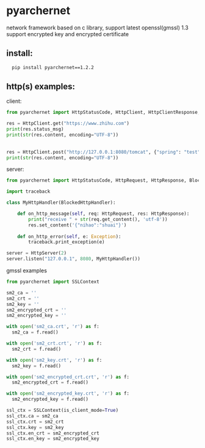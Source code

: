# pyarchernet
network framework based on c library, support latest openssl(gmssl) 1.3 
support encrypted key and encrypted certificate  
## install:   
``` cmd
  pip install pyarchernet==1.2.2
``` 
## http(s) examples:  
client:  
``` python
from pyarchernet import HttpStatusCode, HttpClient, HttpClientResponse, SSLContext

res = HttpClient.get("https://www.zhihu.com")  
print(res.status_msg)  
print(str(res.content, encoding="UTF-8"))  
  
   
res = HttpClient.post("http://127.0.0.1:8080/tomcat", {"spring": "test"})
print(str(res.content, encoding="UTF-8"))  
```

server:  
``` python
from pyarchernet import HttpStatusCode, HttpRequest, HttpResponse, BlockedHttpHandler, HttpServer, SSLContext  

import traceback  

class MyHttpHandler(BlockedHttpHandler):  

    def on_http_message(self, req: HttpRequest, res: HttpResponse):  
        print("receive " + str(req.get_content(), 'utf-8'))  
        res.set_content('{"nihao":"shuai"}')  
  
    def on_http_error(self, e: Exception):  
        traceback.print_exception(e)  

server = HttpServer(2)  
server.listen("127.0.0.1", 8080, MyHttpHandler())  
```
gmssl examples 
``` python
from pyarchernet import SSLContext 

sm2_ca = ''
sm2_crt = ''
sm2_key = ''
sm2_encrypted_crt = ''
sm2_encrypted_key = ''

with open('sm2_ca.crt', 'r') as f:
  sm2_ca = f.read()

with open('sm2_crt.crt', 'r') as f:
  sm2_crt = f.read()

with open('sm2_key.crt', 'r') as f:
  sm2_key = f.read()

with open('sm2_encrypted_crt.crt', 'r') as f:
  sm2_encrypted_crt = f.read()

with open('sm2_encrypted_key.crt', 'r') as f:
  sm2_encrypted_key = f.read()

ssl_ctx = SSLContext(is_client_mode=True)
ssl_ctx.ca = sm2_ca
ssl_ctx.crt = sm2_crt
ssl_ctx.key = sm2_key
ssl_ctx.en_crt = sm2_encrypted_crt
ssl_ctx.en_key = sm2_encrypted_key
```